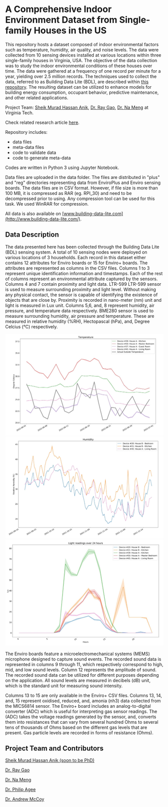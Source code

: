 # A Comprehensive Indoor Environment Dataset from Single-family Houses in the US

This repository hosts a dataset composed of indoor environmental factors such as temperature, humidity, air quality, and noise levels. The data were collected from 10 sensing devices installed at various locations within three single-family houses in Virginia, USA. The objective of the data collection was to study the indoor environmental conditions of these houses over time. The data were gathered at a frequency of one record per minute for a year, yielding over 2.5 million records. The techniques used to collect the data, referred to as Building Data Lite (BDL), are described within [this repository](https://github.com/anik801/data_collection). The resulting dataset can be utilized to enhance models for building energy consumption, occupant behavior, predictive maintenance, and other related applications.

Project Team: [Sheik Murad Hassan Anik](https://www.linkedin.com/in/anik801/), [Dr. Ray Gao](http://www.ray-gao.com/), [Dr. Na Meng](https://people.cs.vt.edu/nm8247/) at Virginia Tech.

Check related research article [here](/papers/2023_BDL_data.pdf).

Repository includes:

- data files
- meta-data files
- code to validate data
- code to generate meta-data

Codes are written in Python 3 using Jupyter Notebook.

Data files are uploaded in the data folder. The files are distributed in "plus" and "reg" directories representing data from EnviroPlus and Enviro sensing boards. The data files are in CSV format. However, if file size is more than 100 MB, it is compressed as RAR (eg. RPI_30) and need to be decompressed prior to using. Any compression tool can be used for this task. We used WinRAR for compression.

All data is also available on [www.building-data-lite.com](http://www.building-data-lite.com/).

## Data Description

The data presented here has been collected through the Building Data Lite (BDL) sensing system. A total of 10 sensing nodes were deployed on various locations of 3 households. Each record in this dataset either contains 12 attributes for Enviro boards or 15 for Enviro+ boards. The attributes are represented as columns in the CSV files. Columns 1 to 3 represent unique identification information and timestamps. Each of the rest of columns represent an environmental attribute captured by the sensors. Columns 4 and 7 contain proximity and light data. LTR-599 LTR-599 sensor is used to measure surrounding proximity and light level. Without making any physical contact, the sensor is capable of identifying the existence of objects that are close by. Proximity is recorded in nano-meter (nm) unit and light is measured in Lux unit. Columns 5,6, and, 8 represent humidity, air pressure, and temperature data respectively. BME280 sensor is used to measure surrounding humidity, air pressure and temperature. These are measured in relative humidity (%RH), Hectopascal (hPa), and, Degree Celcius (°C) respectively.

![image_temp](image/temp.JPG)
![image_humidity](image/humidity.JPG)
![image_light](image/light.JPG)

The Enviro boards feature a microelectromechanical systems (MEMS) microphone designed to capture sound events. The recorded sound data is represented in columns 9 through 11, which respectively correspond to high, mid, and low sound levels. Column 12 represents the amplitude of sound. The recorded sound data can be utilized for different purposes depending on the application. All sound levels are measured in decibels (dB) unit, which is the standard unit for measuring sound intensity.

Columns 13 to 15 are only available in the Enviro+ CSV files. Columns 13, 14, and, 15 represent oxidised, reduced, and, amonia (nh3) data collected from the MICS6814 sensor. The Enviro+ board includes an analog-to-digital converter (ADC) which is useful for interpreting gas sensor readings. The (ADC) takes the voltage readings generated by the sensor, and, converts them into resistances that can vary from several hundred Ohms to several tens of thousands of Ohms based on the different gas levels that are present. Gas particle levels are recorded in forms of resistance (Ohms).

## Project Team and Contributors

[Sheik Murad Hassan Anik (soon to be PhD)](https://www.linkedin.com/in/anik801/)

[Dr. Ray Gao](http://www.ray-gao.com/)

[Dr. Na Meng](https://people.cs.vt.edu/nm8247/)

[Dr. Philip Agee](https://www.bc.vt.edu/people/agee)

[Dr. Andrew McCoy](https://www.bc.vt.edu/people/mccoy)
